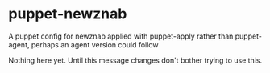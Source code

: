 puppet-newznab
==============

A puppet config for newznab applied with puppet-apply rather than puppet-agent, perhaps an agent version could follow

Nothing here yet. Until this message changes don't bother trying to use this.
